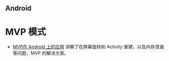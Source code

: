 ## Android

# MVP 模式
 - [MVP在 Android 上的应用](https://github.com/hehonghui/android-tech-frontier/blob/master/issue-12%2FAndroid%E4%B8%8AMVP%E7%9A%84%E4%BB%8B%E7%BB%8D.md#使用mvp)
 讲解了在屏幕旋转和 Activity 重建，以及内存泄漏等问题，MVP 的解决方案。

